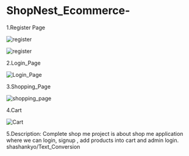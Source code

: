 # ShopNest_Ecommerce-

1.Register Page

![register](https://user-images.githubusercontent.com/114981861/233521420-91c66e1a-41e3-4d91-b293-bfb545ba3afd.png)


![register](https://user-images.githubusercontent.com/114981861/233521493-9e04a8ca-9017-4e64-891f-eaffb64c5ea4.png)



2.Login_Page


![Login_Page](https://user-images.githubusercontent.com/114981861/233521506-b9641470-d716-4ad2-9df8-e7e48f5669c6.png)


3.Shopping_Page

![shopping_page](https://user-images.githubusercontent.com/114981861/233521521-80dc200a-79b5-41be-8b79-1508a4a7262e.png)



4.Cart


![Cart](https://user-images.githubusercontent.com/114981861/233521544-10aee879-e02f-4991-a333-1d1998af7db3.png)

5.Description:
Complete shop me project is about shop me application where we can login, signup , add products into cart and admin login. shashankyo/Text_Conversion


